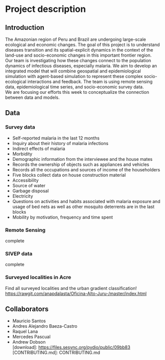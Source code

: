 # Project description

## Introduction

The Amazonian region of Peru and Brazil are undergoing large-scale ecological and economic changes. The goal of this project is to understand diseases transition and its spatial-explicit dynamics in the context of the land-use and socio-economic changes in this important frontier region.   
Our team is investigating how these changes connect to the population dynamics of infectious diseases, especially malaria. We aim to develop an integrated model that will combine geospatial and epidemiological simulation with agent-based simulation to represent these complex socio-ecological interactions and feedback. The team is using remote sensing data, epidemiological time series, and socio-economic survey data.   
We are focusing our efforts this week to conceptualize the connection between data and models.  

## Data
### Survey data  
- Self-reported malaria in the last 12 months 
- Inquiry about their history of malaria infections  
- Indirect effects of malaria
- Morbidity
- Demographic information from the interviewee and the house mates  
- Records the ownership of objects such as appliances and vehicles  
- Records all the occupations and sources of income of the householders  
- Five blocks collect data on house construction material  
- Accessibility 
- Source of water  
- Garbage disposal   
- Electricity
- Questions on activities and habits associated with malaria exposure and usage of bed nets as well as other mosquito deterrents are in the last blocks  
- Mobility by motivation, frequency and time spent

### Remote Sensing
complete  
### SIVEP data
complete  

### Surveyed localities in Acre
Find all surveyed localities and the urban gradient classification!  
https://rawgit.com/anapdalasta/Oficina-Alto-Juru-/master/index.html


## Collaborators

- Mauricio Santos
- Andres Alejandro Baeza-Castro
- Raquel Lana
- Mercedes Pascual
- Andrew Dobson    
[download]: https://files.sesync.org/pydio/public/09bb83  
[CONTRIBUTING.md]: CONTRIBUTING.md
